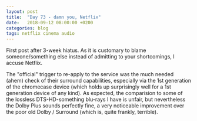 ```yaml
---
layout: post
title:  "Day 73 - damn you, Netflix"
date:   2018-09-12 08:00:00 +0200
categories: blog
tags: netflix cinema audio
---
```


First post after 3-week hiatus. As it is customary to blame someone/something else instead of admitting to your shortcomings, I accuse Netflix.

The "official" trigger to re-apply to the service was the much needed (ahem) check of their surround capabilities, especially via the 1st generation of the chromecase device (which holds up surprisingly well for a 1st generation device of any kind). As expected, the comparision to some of the lossless DTS-HD-something blu-rays I have is unfair, but nevertheless the Dolby Plus sounds perfectly fine, a very noticeable improvement over the poor old Dolby / Surround (which is, quite frankly, terrible).
